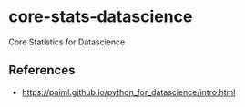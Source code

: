 # core-stats-datascience
Core Statistics for Datascience


## References

* https://paiml.github.io/python_for_datascience/intro.html
